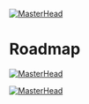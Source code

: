 


[![MasterHead](https://user-images.githubusercontent.com/64855541/135758397-513b4edf-a93f-477e-a78e-a80d7265bcd8.png)](Hello)

<h1 align="left"><b>Roadmap</b></h1>

[![MasterHead](https://media.licdn.com/dms/image/D5622AQEHHXua40zgNw/feedshare-shrink_800/0/1697642035036?e=2147483647&v=beta&t=pM5Fgx41DWHZNBjnsCaY1GPc-aC3Q92FK_Ntwuv8GZw)](Hello)

[![MasterHead](https://media.licdn.com/dms/image/D4D22AQGrqoEEHp_l5Q/feedshare-shrink_2048_1536/0/1708266926214?e=2147483647&v=beta&t=kfrqOaflwJb8JZFdIlx-pePjFsQ8lP6qXwa_-YZzInE)](Hello)

